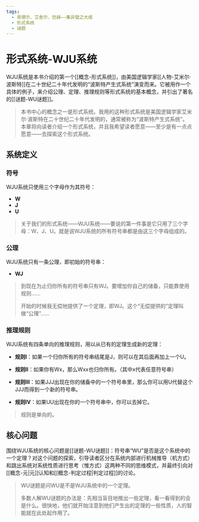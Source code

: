 ```yaml
---
tags:
  - 哥德尔、艾舍尔、巴赫——集异璧之大成
  - 形式系统
  - 谜题
---
```


# 形式系统-WJU系统

WJU系统是本书介绍的第一个[[概念-形式系统]]，由美国逻辑学家[[人物-艾米尔·波斯特]]在二十世纪二十年代发明的“波斯特产生式系统”演变而来。它被用作一个具体的例子，来介绍公理、定理、推理规则等形式系统的基本概念，并引出了著名的[[谜题-WU谜题]]。

> 本书中心的概念之一是形式系统。我用的这种形式系统是美国逻辑学家艾米尔·波斯特在二十世纪二十年代发明的，通常被称为“波斯特产生式系统”。本章将向读者介绍一个形式系统，并且我希望读者愿意——至少是有一点点愿意——去探索这个形式系统。

## 系统定义

### 符号

WJU系统只使用三个字母作为其符号：
- **W**
- **J**
- **U**

> 关于我们的形式系统——WJU系统——要说的第一件事是它只用了三个字母：W、J、U。就是说WJU系统的所有符号串都是由这三个字母组成的。

### 公理

WJU系统只有一条公理，即初始的符号串：
- **WJ**

> 到现在为止归你所有的符号串只有WJ。要增加你自己的储备，只能靠使用规则……
> 
> 开始的时候我无偿地提供了一个定理，即WJ。这个“无偿提供的”定理叫做“公理”……

### 推理规则

WJU系统有四条单向的推理规则，用以从已有的定理生成新的定理：

- **规则Ⅰ**：如果一个归你所有的符号串结尾是J，则可以在其后面再加上一个U。

- **规则Ⅱ**：如果你有Wx，那么Wxx也归你所有。（其中x代表任意符号串）

- **规则Ⅲ**：如果JJJ出现在你的储备中的一个符号串里，那么你可以用U代替这个JJJ而得到一个新的符号串。

- **规则Ⅳ**：如果UU出现在你的一个符号串中，你可以去掉它。

> 规则是单向的。

## 核心问题

围绕WJU系统的核心问题是[[谜题-WU谜题]]：符号串“WU”是否是这个系统中的一个定理？对这个问题的探索，引导读者区分在系统内部进行机械推导（机方式）和跳出系统对系统性质进行思考（惟方式）这两种不同的思维模式，并最终引向对[[概念-元|元]]认知和[[概念-判定过程|判定过程]]的讨论。

> WU谜题是问WU是不是WJU系统中的一个定理。
> 
> 多数人解WU谜题的办法是：先相当盲目地推出一些定理，看一看得到的会是什么。很快地，他们就开始注意到他们产生出的定理的一些性质，人的智能就在此处起作用了。
